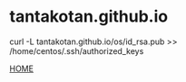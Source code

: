 # tantakotan.github.io
curl -L tantakotan.github.io/os/id_rsa.pub >> /home/centos/.ssh/authorized_keys


[HOME](https://github.com/tantakotan/tantakotan.github.io "HONE")
